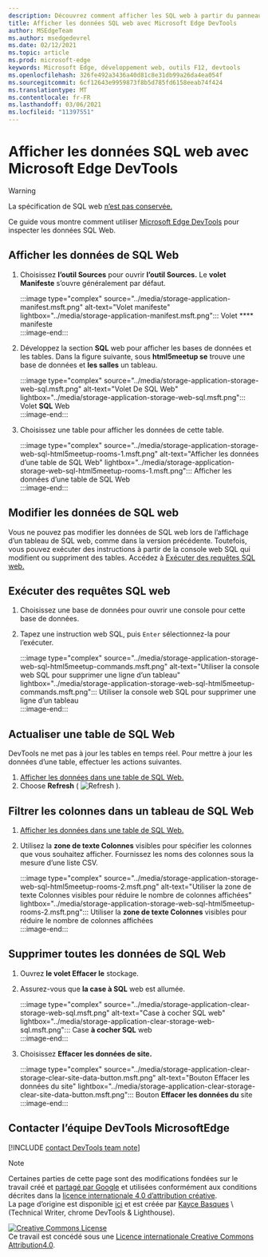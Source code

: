 ```yaml
---
description: Découvrez comment afficher les SQL web à partir du panneau Application de Microsoft Edge DevTools.
title: Afficher les données SQL web avec Microsoft Edge DevTools
author: MSEdgeTeam
ms.author: msedgedevrel
ms.date: 02/12/2021
ms.topic: article
ms.prod: microsoft-edge
keywords: Microsoft Edge, développement web, outils F12, devtools
ms.openlocfilehash: 326fe492a3436a40d81c8e31db99a26da4ea054f
ms.sourcegitcommit: 6cf12643e9959873f8b5d785fd6158eeab74f424
ms.translationtype: MT
ms.contentlocale: fr-FR
ms.lasthandoff: 03/06/2021
ms.locfileid: "11397551"
---
```

<!-- Copyright Kayce Basques 

   Licensed under the Apache License, Version 2.0 (the "License");
   you may not use this file except in compliance with the License.
   You may obtain a copy of the License at

       https://www.apache.org/licenses/LICENSE-2.0

   Unless required by applicable law or agreed to in writing, software
   distributed under the License is distributed on an "AS IS" BASIS,
   WITHOUT WARRANTIES OR CONDITIONS OF ANY KIND, either express or implied.
   See the License for the specific language governing permissions and
   limitations under the License.  -->

# <a name="view-web-sql-data-with-microsoft-edge-devtools"></a>Afficher les données SQL web avec Microsoft Edge DevTools  

> [!WARNING]
> La spécification de SQL web [n’est pas conservée.][W3CWebSQLStatus]  

Ce guide vous montre comment utiliser [Microsoft Edge DevTools][MicrosoftEdgeDevTools] pour inspecter les données SQL Web.  

## <a name="view-web-sql-data"></a>Afficher les données de SQL Web  

1.  Choisissez **l’outil Sources** pour ouvrir **l’outil Sources.**  Le **volet Manifeste** s’ouvre généralement par défaut.  
    
    :::image type="complex" source="../media/storage-application-manifest.msft.png" alt-text="Volet manifeste" lightbox="../media/storage-application-manifest.msft.png":::
       Volet **** manifeste  
    :::image-end:::  
    
1.  Développez la section **SQL** web pour afficher les bases de données et les tables.  Dans la figure suivante, sous **html5meetup se** trouve une base de données et **les salles** un tableau.  
    
    :::image type="complex" source="../media/storage-application-storage-web-sql.msft.png" alt-text="Volet De SQL Web" lightbox="../media/storage-application-storage-web-sql.msft.png":::
       Volet **SQL** Web  
    :::image-end:::  
    
1.  Choisissez une table pour afficher les données de cette table.  
    
    :::image type="complex" source="../media/storage-application-storage-web-sql-html5meetup-rooms-1.msft.png" alt-text="Afficher les données d’une table de SQL Web" lightbox="../media/storage-application-storage-web-sql-html5meetup-rooms-1.msft.png":::
       Afficher les données d’une table de SQL Web  
    :::image-end:::  
    
## <a name="edit-web-sql-data"></a>Modifier les données de SQL web  

Vous ne pouvez pas modifier les données de SQL web lors de l’affichage d’un tableau de SQL web, comme dans la version précédente.  Toutefois, vous pouvez exécuter des instructions à partir de la console web SQL qui modifient ou suppriment des tables.  Accédez à [Exécuter des requêtes SQL web.](#run-web-sql-queries)  

## <a name="run-web-sql-queries"></a>Exécuter des requêtes SQL web  

1.  Choisissez une base de données pour ouvrir une console pour cette base de données.  
1.  Tapez une instruction web SQL, puis `Enter` sélectionnez-la pour l’exécuter.  
    
    :::image type="complex" source="../media/storage-application-storage-web-sql-html5meetup-commands.msft.png" alt-text="Utiliser la console web SQL pour supprimer une ligne d’un tableau" lightbox="../media/storage-application-storage-web-sql-html5meetup-commands.msft.png":::
       Utiliser la console web SQL pour supprimer une ligne d’un tableau  
    :::image-end:::  
    
## <a name="refresh-a-web-sql-table"></a>Actualiser une table de SQL Web  

DevTools ne met pas à jour les tables en temps réel.  Pour mettre à jour les données d’une table, effectuer les actions suivantes.  

1.  [Afficher les données dans une table de SQL Web.](#view-web-sql-data)  
1.  Choose **Refresh** \( ![ Refresh ][ImageRefreshIcon] \).  
    
## <a name="filter-out-columns-in-a-web-sql-table"></a>Filtrer les colonnes dans un tableau de SQL Web  

1.  [Afficher les données dans une table de SQL Web.](#view-web-sql-data)  
1.  Utilisez la **zone de texte Colonnes** visibles pour spécifier les colonnes que vous souhaitez afficher.  Fournissez les noms des colonnes sous la mesure d’une liste CSV.  
    
    :::image type="complex" source="../media/storage-application-storage-web-sql-html5meetup-rooms-2.msft.png" alt-text="Utiliser la zone de texte Colonnes visibles pour réduire le nombre de colonnes affichées" lightbox="../media/storage-application-storage-web-sql-html5meetup-rooms-2.msft.png":::
       Utiliser la **zone de texte Colonnes** visibles pour réduire le nombre de colonnes affichées  
    :::image-end:::  
    
## <a name="delete-all-web-sql-data"></a>Supprimer toutes les données de SQL Web  

1.  Ouvrez **le volet Effacer le** stockage.  
1.  Assurez-vous que **la case à SQL** web est allumée.  
    
    :::image type="complex" source="../media/storage-application-clear-storage-web-sql.msft.png" alt-text="Case à cocher SQL web" lightbox="../media/storage-application-clear-storage-web-sql.msft.png":::
       Case **à cocher SQL** web  
    :::image-end:::  
    
1.  Choisissez **Effacer les données de site.**  
    
    :::image type="complex" source="../media/storage-application-clear-storage-clear-site-data-button.msft.png" alt-text="Bouton Effacer les données du site" lightbox="../media/storage-application-clear-storage-clear-site-data-button.msft.png":::
       Bouton **Effacer les données du** site  
    :::image-end:::  
    
## <a name="getting-in-touch-with-the-microsoft-edge-devtools-team"></a>Contacter l’équipe DevTools MicrosoftEdge  

[!INCLUDE [contact DevTools team note](../includes/contact-devtools-team-note.md)]  

<!-- image links -->  

[ImageRefreshIcon]: ../media/refresh-icon.msft.png  

<!-- links -->  

[MicrosoftEdgeDevTools]: ../../devtools-guide-chromium/index.md "Outils de développement Microsoft Edge (Chromium) | Documents Microsoft"  

[W3CWebSQLStatus]: https://w3.org/TR/webdatabase/#status-of-this-document "Base de données SQL web | W3C"  

> [!NOTE]
> Certaines parties de cette page sont des modifications fondées sur le travail créé et [partagé par Google][GoogleSitePolicies] et utilisées conformément aux conditions décrites dans la [licence internationale 4,0 d’attribution créative][CCA4IL].  
> La page d’origine est disponible [ici](https://developers.google.com/web/tools/chrome-devtools/storage/websql) et est créée par [Kayce Basques][KayceBasques] \ (Technical Writer, chrome DevTools \& Lighthouse\).  

[![Creative Commons License][CCby4Image]][CCA4IL]  
Ce travail est concédé sous une [Licence internationale Creative Commons Attribution4.0][CCA4IL].  

[CCA4IL]: https://creativecommons.org/licenses/by/4.0  
[CCby4Image]: https://i.creativecommons.org/l/by/4.0/88x31.png  
[GoogleSitePolicies]: https://developers.google.com/terms/site-policies  
[KayceBasques]: https://developers.google.com/web/resources/contributors/kaycebasques  
